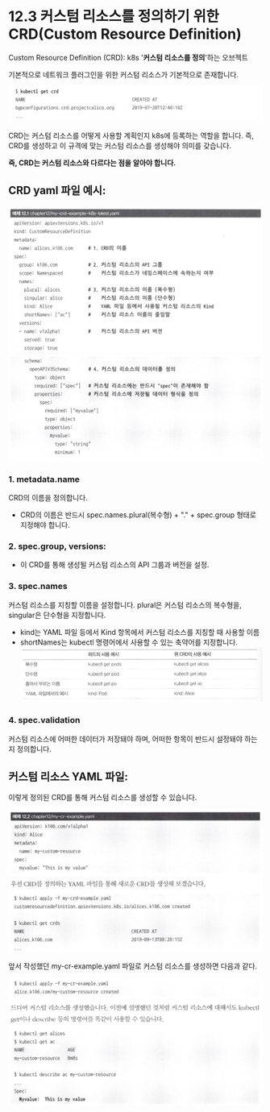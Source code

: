 # 12.3 커스텀 리소스를  정의하기 위한 CRD(Custom Resource Definition)

Custom Resource Definition (CRD): k8s '**커스텀 리소스를 정의**'하는 오브젝트

기본적으로 네트워크 플러그인을 위한 커스텀 리소스가 기본적으로 존재합니다.

![1](../images/12.3/1.png)


CRD는 커스텀 리소스를 어떻게 사용할 계획인지 k8s에 등록하는 역할을 합니다. 즉, CRD를 생성하고 이 규격에 맞는 커스텀 리소스를 생성해야 의미를 갖습니다. 

**즉, CRD는 커스텀 리소스와 다르다는 점을 알아야 합니다.**

## CRD yaml 파일 예시:

![2](../images/12.3/2.png)
![3](../images/12.3/3.png)

### 1. metadata.name
CRD의 이름을 정의합니다.
- CRD의 이름은 반드시 spec.names.plural(복수형) + "." + spec.group 형태로 지정해야 합니다.

### 2. spec.group, versions:
- 이 CRD를 통해 생성될 커스텀 리소스의 API 그룹과 버전을 설정.

### 3. spec.names
커스텀 리소스를 지칭할 이름을 설정합니다. plural은 커스텀 리소스의 복수형을, singular은 단수형을 지정합니다.
- kind는 YAML 파일 등에서 Kind 항목에서 커스텀 리소스를 지칭할 때 사용할 이름
- shortNames는 kubectl 명령어에서 사용할 수 있는 축약어를 지정합니다.
![4](../images/12.3/4.png)

### 4. spec.validation
커스텀 리소스에 어떠한 데이터가 저장돼야 하며, 어떠한 항목이 반드시 설정돼야 하는지 정의합니다.

## 커스텀 리소스 YAML 파일:

이렇게 정의된 CRD를 통해 커스텀 리소스를 생성할 수 있습니다.

![5](../images/12.3/5.png)

앞서 작성했던 my-cr-example.yaml 파일로 커스텀 리소스를 생성하면 다음과 같다.

![6](../images/12.3/6.png)
